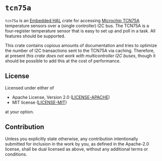 # `tcn75a`

`tcn75a` is an [Embedded HAL] crate for accessing [Microchip TCN75A][TCN75A]
temperature sensors over a (single controller) I2C bus. The TCN75A is a
four-register temperature sensor that is easy to set up and poll in a task.
All features should be supported.

This crate contains copious amounts of documentation and tries to optimize
the number of I2C transactions sent to the TCN75A via caching. Therefore, at
present _this crate does not work with multicontroller I2C buses_, though it
should be possible to add this at the cost of performance.

## License

Licensed under either of

 * Apache License, Version 2.0 ([LICENSE-APACHE](LICENSE-APACHE))
 * MIT license ([LICENSE-MIT](LICENSE-MIT))

at your option.

## Contribution

Unless you explicitly state otherwise, any contribution intentionally submitted
for inclusion in the work by you, as defined in the Apache-2.0 license, shall be
dual licensed as above, without any additional terms or conditions.

[Embedded HAL]: https://github.com/rust-embedded/embedded-hal
[TCN75A]: https://www.microchip.com/wwwproducts/TCN75A
[LICENSE-APACHE]: http://www.apache.org/licenses/LICENSE-2.0
[LICENSE-MIT]: http://opensource.org/licenses/MIT
